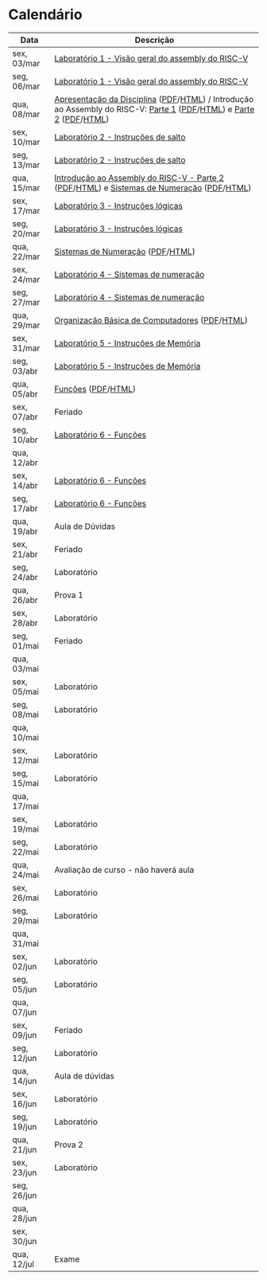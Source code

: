 # Calendário

| Data      | Descrição |
|---|---|
|sex, 03/mar|[Laboratório 1 - Visão geral do assembly do RISC-V](../lab01)|
|seg, 06/mar|[Laboratório 1 - Visão geral do assembly do RISC-V](../lab01)|
|qua, 08/mar|[Apresentação da Disciplina](../slides/apresentacao) ([PDF](../slides/apresentacao.pdf)/[HTML](../slides/apresentacao.html)) / Introdução ao Assembly do RISC-V: [Parte 1](../slides/assembly01) ([PDF](../slides/assembly01.pdf)/[HTML](../slides/assembly01.html)) e [Parte 2](../slides/assembly02) ([PDF](../slides/assembly02.pdf)/[HTML](../slides/assembly02.html)) |
|sex, 10/mar|[Laboratório 2 - Instruções de salto](../lab02)|
|seg, 13/mar|[Laboratório 2 - Instruções de salto](../lab02)|
|qua, 15/mar|[Introdução ao Assembly do RISC-V - Parte 2](../slides/assembly02) ([PDF](../slides/assembly02.pdf)/[HTML](../slides/assembly02.html)) e [Sistemas de Numeração](../slides/binario01) ([PDF](../slides/binario01.pdf)/[HTML](../slides/binario01.html)) |
|sex, 17/mar|[Laboratório 3 - Instruções lógicas](../lab03)|
|seg, 20/mar|[Laboratório 3 - Instruções lógicas](../lab03)|
|qua, 22/mar|[Sistemas de Numeração](../slides/binario01) ([PDF](../slides/binario01.pdf)/[HTML](../slides/binario01.html))|
|sex, 24/mar|[Laboratório 4 - Sistemas de numeração](../lab04)|
|seg, 27/mar|[Laboratório 4 - Sistemas de numeração](../lab04)|
|qua, 29/mar|[Organização Básica de Computadores](../slides/organizacao-basica-de-computadores) ([PDF](../slides/organizacao-basica-de-computadores.pdf)/[HTML](../slides/organizacao-basica-de-computadores.html))|
|sex, 31/mar|[Laboratório 5 - Instruções de Memória](../lab05)|
|seg, 03/abr|[Laboratório 5 - Instruções de Memória](../lab05)|
|qua, 05/abr|[Funções](../slides/assembly03) ([PDF](../slides/assembly03.pdf)/[HTML](../slides/assembly03.html)) |
|sex, 07/abr|Feriado|
|seg, 10/abr|[Laboratório 6 - Funções](../lab06)|
|qua, 12/abr| |
|sex, 14/abr|[Laboratório 6 - Funções](../lab06)|
|seg, 17/abr|[Laboratório 6 - Funções](../lab06)|
|qua, 19/abr|Aula de Dúvidas |
|sex, 21/abr|Feriado|
|seg, 24/abr|Laboratório|
|qua, 26/abr|Prova 1|
|sex, 28/abr|Laboratório|
|seg, 01/mai|Feriado|
|qua, 03/mai| |
|sex, 05/mai|Laboratório|
|seg, 08/mai|Laboratório|
|qua, 10/mai| |
|sex, 12/mai|Laboratório|
|seg, 15/mai|Laboratório|
|qua, 17/mai| |
|sex, 19/mai|Laboratório|
|seg, 22/mai|Laboratório|
|qua, 24/mai|Avaliação de curso - não haverá aula|
|sex, 26/mai|Laboratório|
|seg, 29/mai|Laboratório|
|qua, 31/mai| |
|sex, 02/jun|Laboratório|
|seg, 05/jun|Laboratório|
|qua, 07/jun| |
|sex, 09/jun|Feriado|
|seg, 12/jun|Laboratório|
|qua, 14/jun|Aula de dúvidas|
|sex, 16/jun|Laboratório|
|seg, 19/jun|Laboratório|
|qua, 21/jun|Prova 2|
|sex, 23/jun|Laboratório|
|seg, 26/jun||
|qua, 28/jun||
|sex, 30/jun||
|qua, 12/jul|Exame|
